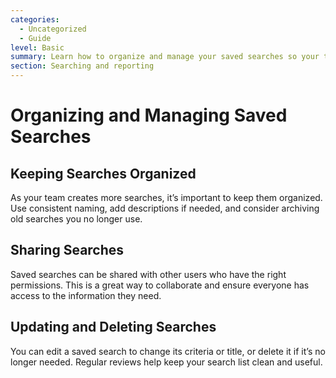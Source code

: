 ```yaml
---
categories:
  - Uncategorized
  - Guide
level: Basic
summary: Learn how to organize and manage your saved searches so your team can work efficiently.
section: Searching and reporting
---
```


# Organizing and Managing Saved Searches

## Keeping Searches Organized

As your team creates more searches, it’s important to keep them organized. Use consistent naming, add descriptions if needed, and consider archiving old searches you no longer use.

## Sharing Searches

Saved searches can be shared with other users who have the right permissions. This is a great way to collaborate and ensure everyone has access to the information they need.

## Updating and Deleting Searches

You can edit a saved search to change its criteria or title, or delete it if it’s no longer needed. Regular reviews help keep your search list clean and useful.
